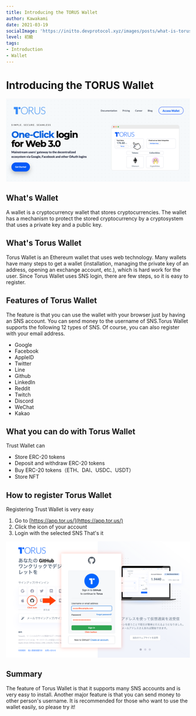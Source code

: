 ```yaml
---
title: Introducing the TORUS Wallet
author: Kawakami
date: 2021-03-19
socialImage: 'https://initto.devprotocol.xyz/images/posts/what-is-torus-wallet/ogp.png'
level: 初級
tags:
- Introduction
- Wallet
---
```


# Introducing the TORUS Wallet
![TORUS Wallet](/images/posts/what-is-torus-wallet/pic01.png)

## What's Wallet

A wallet is a cryptocurrency wallet that stores cryptocurrencies. The wallet has a mechanism to protect the stored cryptocurrency by a cryptosystem that uses a private key and a public key.

## What's Torus Wallet

Torus Wallet is an Ethereum wallet that uses web technology.
Many wallets have many steps to get a wallet (installation, managing the private key of an address, opening an exchange account, etc.), which is hard work for the user.
Since Torus Wallet uses SNS login, there are few steps, so it is easy to register.

## Features of Torus Wallet

The feature is that you can use the wallet with your browser just by having an SNS account. You can send money to the username of SNS.Torus Wallet supports the following 12 types of SNS. Of course, you can also register with your email address.
- Google
- Facebook
- AppleID
- Twitter
- Line
- Github
- LinkedIn
- Reddit
- Twitch
- Discord
- WeChat
- Kakao

## What you can do with Torus Wallet

Trust Wallet can
- Store ERC-20 tokens
- Deposit and withdraw ERC-20 tokens
- Buy ERC-20 tokens（ETH、DAI、USDC、USDT）
- Store NFT

## How to register Torus Wallet

Registering Trust Wallet is very easy
1. Go to [https://app.tor.us/](https://app.tor.us/) 
2. Click the icon of your account
3. Login with the selected SNS
That's it

![How to](/images/posts/what-is-torus-wallet/pic02_en.png)

## Summary

The feature of Torus Wallet is that it supports many SNS accounts and is very easy to install. Another major feature is that you can send money to other person's username. It is recommended for those who want to use the wallet easily, so please try it!
